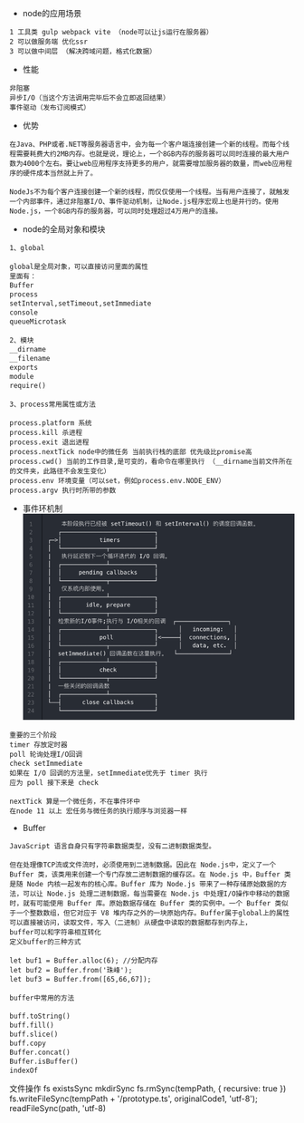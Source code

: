 - node的应用场景
```
1 工具类 gulp webpack vite （node可以让js运行在服务器）
2 可以做服务端 优化ssr
3 可以做中间层 （解决跨域问题，格式化数据）
```

- 性能
```
非阻塞
异步I/O（当这个方法调用完毕后不会立即返回结果）
事件驱动（发布订阅模式）
```

- 优势
```
在Java、PHP或者.NET等服务器语言中，会为每一个客户端连接创建一个新的线程。而每个线程需要耗费大约2MB内存。也就是说，理论上，一个8GB内存的服务器可以同时连接的最大用户数为4000个左右。要让web应用程序支持更多的用户，就需要增加服务器的数量，而web应用程序的硬件成本当然就上升了。

NodeJs不为每个客户连接创建一个新的线程，而仅仅使用一个线程。当有用户连接了，就触发一个内部事件，通过非阻塞I/O、事件驱动机制，让Node.js程序宏观上也是并行的。使用Node.js，一个8GB内存的服务器，可以同时处理超过4万用户的连接。
```


- node的全局对象和模块
```
1、global

global是全局对象，可以直接访问里面的属性
里面有：
Buffer
process
setInterval,setTimeout,setImmediate
console
queueMicrotask

2、模块
__dirname
__filename
exports
module
require()

3、process常用属性或方法

process.platform 系统
process.kill 杀进程
process.exit 退出进程
process.nextTick node中的微任务 当前执行栈的底部 优先级比promise高
process.cwd() 当前的工作目录,是可变的，看命令在哪里执行 （__dirname当前文件所在的文件夹，此路径不会发生变化）
process.env 环境变量（可以set，例如process.env.NODE_ENV）
process.argv 执行时所带的参数
```

- 事件环机制
![df](./20200826014659.png)
```
重要的三个阶段
timer 存放定时器
poll 轮询处理I/O回调
check setImmediate
如果在 I/O 回调的方法里，setImmediate优先于 timer 执行
应为 poll 接下来是 check

nextTick 算是一个微任务，不在事件环中
在node 11 以上 宏任务与微任务的执行顺序与浏览器一样
```

- Buffer
```
JavaScript 语言自身只有字符串数据类型，没有二进制数据类型。

但在处理像TCP流或文件流时，必须使用到二进制数据。因此在 Node.js中，定义了一个 Buffer 类，该类用来创建一个专门存放二进制数据的缓存区。在 Node.js 中，Buffer 类是随 Node 内核一起发布的核心库。Buffer 库为 Node.js 带来了一种存储原始数据的方法，可以让 Node.js 处理二进制数据，每当需要在 Node.js 中处理I/O操作中移动的数据时，就有可能使用 Buffer 库。原始数据存储在 Buffer 类的实例中。一个 Buffer 类似于一个整数数组，但它对应于 V8 堆内存之外的一块原始内存。Buffer属于global上的属性可以直接被访问，读取文件，写入（二进制）从硬盘中读取的数据都存到内存上，
buffer可以和字符串相互转化
定义buffer的三种方式

let buf1 = Buffer.alloc(6); //分配内存
let buf2 = Buffer.from('珠峰');
let buf3 = Buffer.from([65,66,67]);

buffer中常用的方法

buff.toString()
buff.fill()
buff.slice()
buff.copy
Buffer.concat()
Buffer.isBuffer()
indexOf
```


文件操作
fs
existsSync
mkdirSync
fs.rmSync(tempPath, { recursive: true })
fs.writeFileSync(tempPath + '/prototype.ts', originalCode1, 'utf-8');
readFileSync(path, 'utf-8)